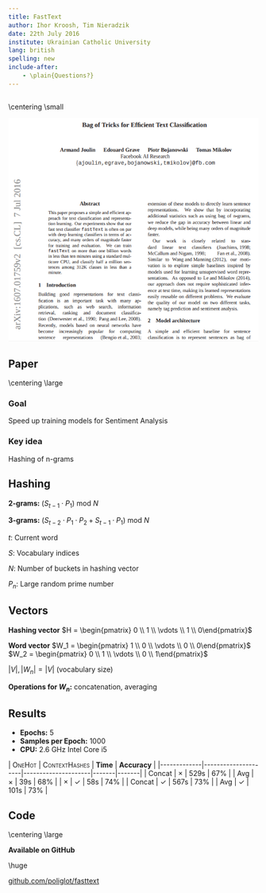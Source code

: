 ```yaml
---
title: FastText
author: Ihor Kroosh, Tim Nieradzik
date: 22th July 2016
institute: Ukrainian Catholic University
lang: british
spelling: new
include-after:
    - \plain{Questions?}
---
```


##
\centering
\small

![\ Bag of Tricks for Efficient Text Classification (Joulin et al.)](images/paper.png)

## Paper
\centering
\large

### Goal

Speed up training models for Sentiment Analysis

### Key idea

Hashing of n-grams

## Hashing
**2-grams:** $(S_{t - 1} \cdot P_1)\ \text{mod}\ N$

**3-grams:** $(S_{t - 2} \cdot P_1 \cdot P_2 + S_{t - 1} \cdot P_1)\ \text{mod}\ N$

$t$: Current word

$S$: Vocabulary indices

$N$: Number of buckets in hashing vector

$P_n$: Large random prime number

## Vectors
**Hashing vector** $H = \begin{pmatrix}
0 \\
1 \\
\vdots \\
1 \\
0\end{pmatrix}$

**Word vector** $W_1 =
\begin{pmatrix}
1 \\
0 \\
\vdots \\
0 \\
0\end{pmatrix}$ $W_2 =
\begin{pmatrix}
0 \\
1 \\
\vdots \\
0 \\
1\end{pmatrix}$

$|V|, |W_n| = |V|$ (vocabulary size)

**Operations for $W_n$:** concatenation, averaging

## Results
* **Epochs:** 5
* **Samples per Epoch:** 1000
* **CPU:** 2.6 GHz Intel Core i5

| <span style="font-variant: small-caps">OneHot</span> | <span style="font-variant: small-caps">ContextHashes</span> | **Time** | **Accuracy** |
|-------------|---------------------|---------------------|-------|-------|
| Concat | $\times$ | 529s | 67% |
| Avg | $\times$ | 39s | 68% |
| $\times$ | $\checkmark$ | 58s | 74% |
| Concat | $\checkmark$ | 567s | 73% |
| Avg | $\checkmark$ | 101s | 73% |

## Code
\centering
\large

**Available on GitHub**

\huge

[github.com/poliglot/fasttext](https://github.com/poliglot/fasttext)
